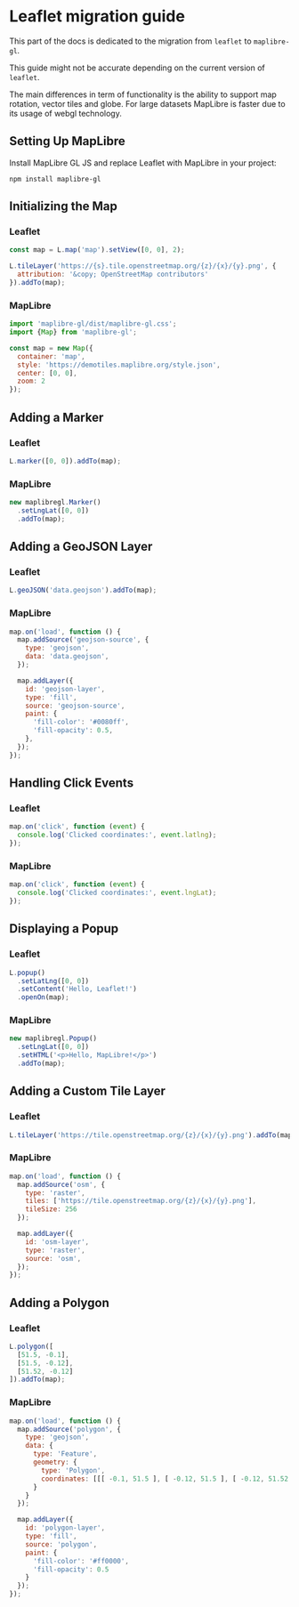 # Leaflet migration guide

This part of the docs is dedicated to the migration from `leaflet` to `maplibre-gl`.

This guide might not be accurate depending on the current version of `leaflet`.

The main differences in term of functionality is the ability to support map rotation, vector tiles and globe. For large datasets MapLibre is faster due to its usage of webgl technology.

## Setting Up MapLibre

Install MapLibre GL JS and replace Leaflet with MapLibre in your project:

```
npm install maplibre-gl
```

## Initializing the Map

### Leaflet

```js
const map = L.map('map').setView([0, 0], 2);

L.tileLayer('https://{s}.tile.openstreetmap.org/{z}/{x}/{y}.png', {
  attribution: '&copy; OpenStreetMap contributors'
}).addTo(map);
```

### MapLibre

```js
import 'maplibre-gl/dist/maplibre-gl.css';
import {Map} from 'maplibre-gl';

const map = new Map({
  container: 'map',
  style: 'https://demotiles.maplibre.org/style.json',
  center: [0, 0],
  zoom: 2
});
```

## Adding a Marker

### Leaflet

```js
L.marker([0, 0]).addTo(map);
```

### MapLibre

```js
new maplibregl.Marker()
  .setLngLat([0, 0])
  .addTo(map);
```

## Adding a GeoJSON Layer

### Leaflet

```js
L.geoJSON('data.geojson').addTo(map);
```

### MapLibre

```js
map.on('load', function () {
  map.addSource('geojson-source', {
    type: 'geojson',
    data: 'data.geojson',
  });

  map.addLayer({
    id: 'geojson-layer',
    type: 'fill',
    source: 'geojson-source',
    paint: {
      'fill-color': '#0080ff',
      'fill-opacity': 0.5,
    },
  });
});
```

## Handling Click Events

### Leaflet

```js
map.on('click', function (event) {
  console.log('Clicked coordinates:', event.latlng);
});
```

### MapLibre

```js
map.on('click', function (event) {
  console.log('Clicked coordinates:', event.lngLat);
});
```

## Displaying a Popup

### Leaflet

```js
L.popup()
  .setLatLng([0, 0])
  .setContent('Hello, Leaflet!')
  .openOn(map);
```

### MapLibre

```js
new maplibregl.Popup()
  .setLngLat([0, 0])
  .setHTML('<p>Hello, MapLibre!</p>')
  .addTo(map);
```

## Adding a Custom Tile Layer

### Leaflet

```js
L.tileLayer('https://tile.openstreetmap.org/{z}/{x}/{y}.png').addTo(map);
```

### MapLibre

```js
map.on('load', function () {
  map.addSource('osm', {
    type: 'raster',
    tiles: ['https://tile.openstreetmap.org/{z}/{x}/{y}.png'],
    tileSize: 256
  });

  map.addLayer({
    id: 'osm-layer',
    type: 'raster',
    source: 'osm',
  });
});
```

## Adding a Polygon

### Leaflet

```js
L.polygon([
  [51.5, -0.1],
  [51.5, -0.12],
  [51.52, -0.12]
]).addTo(map);
```

### MapLibre

```js
map.on('load', function () {
  map.addSource('polygon', {
    type: 'geojson',
    data: {
      type: 'Feature',
      geometry: {
        type: 'Polygon',
        coordinates: [[[ -0.1, 51.5 ], [ -0.12, 51.5 ], [ -0.12, 51.52 ], [ -0.1, 51.5 ]]]
      }
    }
  });

  map.addLayer({
    id: 'polygon-layer',
    type: 'fill',
    source: 'polygon',
    paint: {
      'fill-color': '#ff0000',
      'fill-opacity': 0.5
    }
  });
});
```
